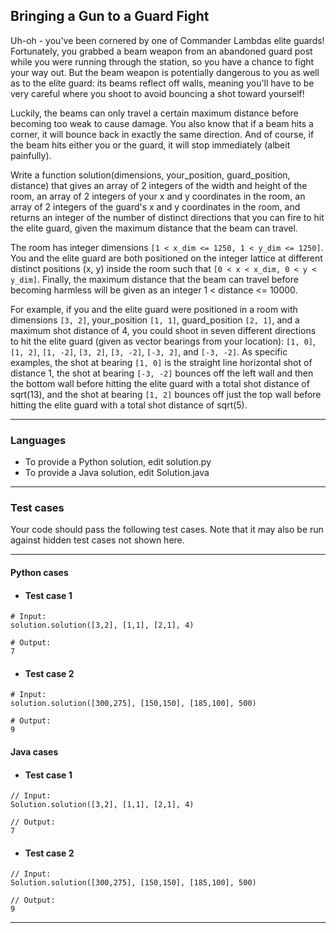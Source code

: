 ## Bringing a Gun to a Guard Fight

Uh-oh - you've been cornered by one of Commander Lambdas elite guards! 
Fortunately, you grabbed a beam weapon from an abandoned guard post while you
were running through the station, so you have a chance to fight your way out. 
But the beam weapon is potentially dangerous to you as well as to the elite 
guard: its beams reflect off walls, meaning you'll have to be very careful 
where you shoot to avoid bouncing a shot toward yourself!

Luckily, the beams can only travel a certain maximum distance before becoming 
too weak to cause damage. You also know that if a beam hits a corner, it will 
bounce back in exactly the same direction. And of course, if the beam hits 
either you or the guard, it will stop immediately (albeit painfully). 

Write a function solution(dimensions, your_position, guard_position, distance) 
that gives an array of 2 integers of the width and height of the room, an 
array of 2 integers of your x and y coordinates in the room, an array of 2 
integers of the guard's x and y coordinates in the room, and returns an 
integer of the number of distinct directions that you can fire to hit the 
elite guard, given the maximum distance that the beam can travel.

The room has integer dimensions `[1 < x_dim <= 1250, 1 < y_dim <= 1250]`. 
You and the elite guard are both positioned on the integer lattice at different 
distinct positions (x, y) inside the room such that 
`[0 < x < x_dim, 0 < y < y_dim]`. Finally, the maximum distance that the beam 
can travel before becoming harmless will be given as an 
integer 1 < distance <= 10000.

For example, if you and the elite guard were positioned in a room with 
dimensions `[3, 2]`, your_position `[1, 1]`, guard_position `[2, 1]`, and a 
maximum shot distance of 4, you could shoot in seven different directions 
to hit the elite guard (given as vector bearings from your location): 
`[1, 0]`, `[1, 2]`, `[1, -2]`, `[3, 2]`, `[3, -2]`, `[-3, 2]`, and `[-3, -2]`. 
As specific examples, the shot at bearing `[1, 0]` is the straight line 
horizontal shot of distance 1, the shot at bearing `[-3, -2]` bounces off 
the left wall and then the bottom wall before hitting the elite guard with a 
total shot distance of sqrt(13), and the shot at bearing `[1, 2]` bounces off 
just the top wall before hitting the elite guard with a total shot 
distance of sqrt(5).

----

### Languages

* To provide a Python solution, edit solution.py
* To provide a Java solution, edit Solution.java

----

### Test cases

Your code should pass the following test cases.
Note that it may also be run against hidden test cases not shown here.

----

#### Python cases

* #### Test case 1
```
# Input:
solution.solution([3,2], [1,1], [2,1], 4)
```
```
# Output:
7
```

* #### Test case 2
```
# Input:
solution.solution([300,275], [150,150], [185,100], 500)
```
```
# Output:
9
```

#### Java cases

* #### Test case 1
```
// Input:
Solution.solution([3,2], [1,1], [2,1], 4)
```
```
// Output:
7
```

* #### Test case 2
```
// Input:
Solution.solution([300,275], [150,150], [185,100], 500)
```
```
// Output:
9
```

---

